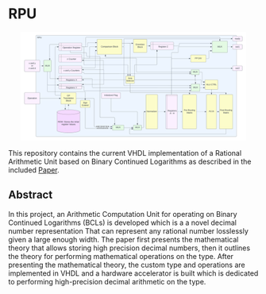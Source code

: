 # RPU

<p align="center">
    <img src="RLU_Block_Diagram.png" width="90%" height="50%">
</p>

This repository contains the current VHDL implementation of a Rational Arithmetic Unit based on Binary Continued Logarithms as described in the included [Paper](Hardware_Development_of_a_Rational_Number_Arithmetic_Computation_Unit_Using_Binary_Continued_Logarithms.pdf).


## Abstract
In this project, an Arithmetic Computation Unit for operating on Binary Continued Logarithms (BCLs) is developed which is a
a novel decimal number representation That can represent any
rational number losslessly given a large enough width. The paper
first presents the mathematical theory that allows storing high precision decimal numbers, then it outlines the theory for performing mathematical operations on the type. After presenting
the mathematical theory, the custom type and operations are
implemented in VHDL and a hardware accelerator is built which
is dedicated to performing high-precision decimal arithmetic on
the type.
